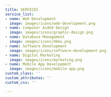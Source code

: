 ```yaml
---
title: SERVICES
service_list:
- name: Web Development
  image: images/icons/web-development.png
- name: Computer Aided Design
  image: images/icons/graphic-design.png
- name: Database Management
  image: images/icons/dbms.png
- name: Software Development
  image: images/icons/software-development.png
- name: Digital Marketing
  image: images/icons/marketing.png
- name: Mobile App Development
  image: images/icons/mobile-app.png
custom_class: ''
custom_attributes: ''
custom_css: ''

---
```

